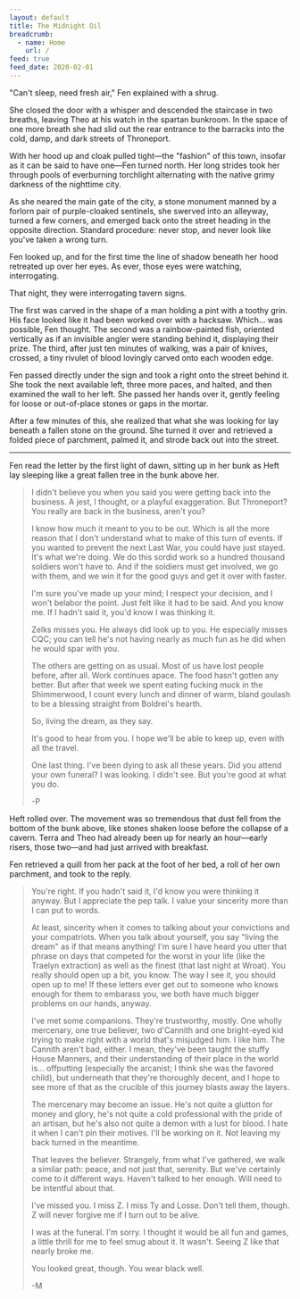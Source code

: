 ```yaml
---
layout: default
title: The Midnight Oil
breadcrumb:
  - name: Home
    url: /
feed: true
feed_date: 2020-02-01
---
```

"Can't sleep, need fresh air," Fen explained with a shrug.

She closed the door with a whisper and descended the staircase in two breaths, leaving Theo at his watch in the spartan bunkroom. In the space of one more breath she had slid out the rear entrance to the barracks into the cold, damp, and dark streets of Throneport.

With her hood up and cloak pulled tight—the "fashion" of this town, insofar as it can be said to have one—Fen turned north. Her long strides took her through pools of everburning torchlight alternating with the native grimy darkness of the nighttime city.

As she neared the main gate of the city, a stone monument manned by a forlorn pair of purple-cloaked sentinels, she swerved into an alleyway, turned a few corners, and emerged back onto the street heading in the opposite direction. Standard procedure: never stop, and never look like you've taken a wrong turn.

Fen looked up, and for the first time the line of shadow beneath her hood retreated up over her eyes. As ever, those eyes were watching, interrogating.

That night, they were interrogating tavern signs.

The first was carved in the shape of a man holding a pint with a toothy grin. His face looked like it had been worked over with a hacksaw. Which... was possible, Fen thought. The second was a rainbow-painted fish, oriented vertically as if an invisible angler were standing behind it, displaying their prize. The third, after just ten minutes of walking, was a pair of knives, crossed, a tiny rivulet of blood lovingly carved onto each wooden edge.

Fen passed directly under the sign and took a right onto the street behind it. She took the next available left, three more paces, and halted, and then examined the wall to her left. She passed her hands over it, gently feeling for loose or out-of-place stones or gaps in the mortar.

After a few minutes of this, she realized that what she was looking for lay beneath a fallen stone on the ground. She turned it over and retrieved a folded piece of parchment, palmed it, and strode back out into the street.

---

Fen read the letter by the first light of dawn, sitting up in her bunk as Heft lay sleeping like a great fallen tree in the bunk above her.

> I didn't believe you when you said you were getting back into the business. A jest, I thought, or a playful exaggeration. But Throneport? You really are back in the business, aren't you?
>
> I know how much it meant to you to be out. Which is all the more reason that I don't understand what to make of this turn of events. If you wanted to prevent the next Last War, you could have just stayed. It's what we're doing. We do this sordid work so a hundred thousand soldiers won't have to. And if the soldiers must get involved, we go with them, and we win it for the good guys and get it over with faster.
> 
> I'm sure you've made up your mind; I respect your decision, and I won't belabor the point. Just felt like it had to be said. And you know me. If I hadn't said it, you'd know I was thinking it.
> 
> Zelks misses you. He always did look up to you. He especially misses CQC; you can tell he's not having nearly as much fun as he did when he would spar with you.
> 
> The others are getting on as usual. Most of us have lost people before, after all. Work continues apace. The food hasn't gotten any better. But after that week we spent eating fucking muck in the Shimmerwood, I count every lunch and dinner of warm, bland goulash to be a blessing straight from Boldrei's hearth.
> 
> So, living the dream, as they say.
> 
> It's good to hear from you. I hope we'll be able to keep up, even with all the travel.
>
> One last thing. I've been dying to ask all these years. Did you attend your own funeral? I was looking. I didn't see. But you're good at what you do.
>
> -P

Heft rolled over. The movement was so tremendous that dust fell from the bottom of the bunk above, like stones shaken loose before the collapse of a cavern. Terra and Theo had already been up for nearly an hour—early risers, those two—and had just arrived with breakfast.

Fen retrieved a quill from her pack at the foot of her bed, a roll of her own parchment, and took to the reply.

> You're right. If you hadn't said it, I'd know you were thinking it anyway. But I appreciate the pep talk. I value your sincerity more than I can put to words.
> 
> At least, sincerity when it comes to talking about your convictions and your compatriots. When you talk about yourself, you say "living the dream" as if that means anything! I'm sure I have heard you utter that phrase on days that competed for the worst in your life (like the Traelyn extraction) as well as the finest (that last night at Wroat). You really should open up a bit, you know. The way I see it, you should open up to me! If these letters ever get out to someone who knows enough for them to embarass you, we both have much bigger problems on our hands, anyway.
> 
> I've met some companions. They're trustworthy, mostly. One wholly mercenary, one true believer, two d'Cannith and one bright-eyed kid trying to make right with a world that's misjudged him. I like him. The Cannith aren't bad, either. I mean, they've been taught the stuffy House Manners, and their understanding of their place in the world is... offputting (especially the arcanist; I think she was the favored child), but underneath that they're thoroughly decent, and I hope to see more of that as the crucible of this journey blasts away the layers.
>
> The mercenary may become an issue. He's not quite a glutton for money and glory, he's not quite a cold professional with the pride of an artisan, but he's also not quite a demon with a lust for blood. I hate it when I can't pin their motives. I'll be working on it. Not leaving my back turned in the meantime.
> 
> That leaves the believer. Strangely, from what I've gathered, we walk a similar path: peace, and not just that, serenity. But we've certainly come to it different ways. Haven't talked to her enough. Will need to be intentful about that.
> 
> I've missed you. I miss Z. I miss Ty and Losse. Don't tell them, though. Z will never forgive me if I turn out to be alive.
> 
> I was at the funeral. I'm sorry. I thought it would be all fun and games, a little thrill for me to feel smug about it. It wasn't. Seeing Z like that nearly broke me.
> 
> You looked great, though. You wear black well.
> 
> -M
